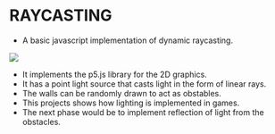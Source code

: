 # RAYCASTING
- A basic javascript implementation of dynamic raycasting.

![](https://media.giphy.com/media/amoTKV7qZuBB0TmEK2/giphy.gif)

- It implements the p5.js library for the 2D graphics.
- It has a point light source that casts light in the form of linear rays.
- The walls can be randomly drawn to act as obstables.
- This projects shows how lighting is implemented in games.
- The next phase would be to implement reflection of light from the obstacles.
